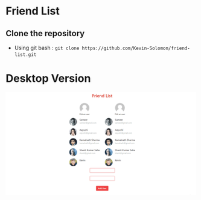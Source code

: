 # Friend List

## Clone the repository

- Using git bash : `git clone https://github.com/Kevin-Solomon/friend-list.git`

# Desktop Version

![gif](./src/assests/friendlist.gif)
